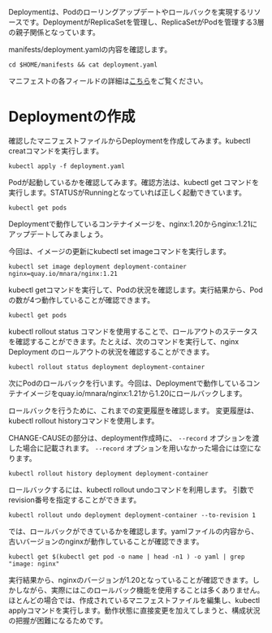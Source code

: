 Deploymentは、Podのローリングアップデートやロールバックを実現するリソースです。DeploymentがReplicaSetを管理し、ReplicaSetがPodを管理する3層の親子関係となっています。

manifests/deployment.yamlの内容を確認します。

```execute
cd $HOME/manifests && cat deployment.yaml
```

マニフェストの各フィールドの詳細は[こちら](https://kubernetes.io/docs/reference/kubernetes-api/workload-resources/deployment-v1/)をご覧ください。

# Deploymentの作成

確認したマニフェストファイルからDeploymentを作成してみます。kubectl creatコマンドを実行します。

```execute
kubectl apply -f deployment.yaml
```

Podが起動しているかを確認してみます。確認方法は、kubectl get コマンドを実行します。STATUSがRunningとなっていれば正しく起動できています。

```execute
kubectl get pods
```

Deploymentで動作しているコンテナイメージを、nginx:1.20からnginx:1.21にアップデートしてみましょう。

今回は、イメージの更新にkubectl set imageコマンドを実行します。

```execute
kubectl set image deployment deployment-container nginx=quay.io/mnara/nginx:1.21
```

kubectl getコマンドを実行して、Podの状況を確認します。実行結果から、Podの数が4つ動作していることが確認できます。

```execute
kubectl get pods
```

kubectl rollout status コマンドを使用することで、ロールアウトのステータスを確認することができます。たとえば、次のコマンドを実行して、nginx Deployment のロールアウトの状況を確認することができます。

```execute
kubectl rollout status deployment deployment-container
```

次にPodのロールバックを行います。今回は、Deploymentで動作しているコンテナイメージをquay.io/mnara/nginx:1.21から1.20にロールバックします。

ロールバックを行うために、これまでの変更履歴を確認します。 変更履歴は、kubectl rollout historyコマンドを使用します。

CHANGE-CAUSEの部分は、deployment作成時に、 ```--record``` オプションを渡した場合に記載されます。 ```--record``` オプションを用いなかった場合には空になります。

```execute
kubectl rollout history deployment deployment-container
```

ロールバックするには、kubectl rollout undoコマンドを利用します。
引数でrevision番号を指定することができます。

```execute
kubectl rollout undo deployment deployment-container --to-revision 1
```

では、ロールバックができているかを確認します。yamlファイルの内容から、古いバージョンのnginxが動作していることが確認できます。

```
kubectl get $(kubectl get pod -o name | head -n1 ) -o yaml | grep "image: nginx"
```

実行結果から、nginxのバージョンが1.20となっていることが確認できます。しかしながら、実際にはこのロールバック機能を使用することは多くありません。ほとんどの場合では、作成されているマニフェストファイルを編集し、kubectl applyコマンドを実行します。動作状態に直接変更を加えてしまうと、構成状況の把握が困難になるためです。
